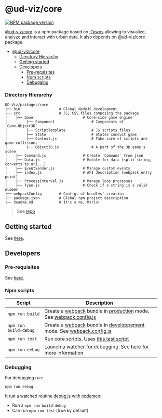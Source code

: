 # @ud-viz/core

[![NPM package version](https://badgen.net/npm/v/@ud-viz/core)](https://npmjs.com/package/@ud-viz/core)

[@ud-viz/core](https://npmjs.com/package/@ud-viz/core) is a npm package based on [iTowns](https://github.com/itowns/itowns) allowing to visualize, analyze and interact with urban data. It also depends on [@ud-viz/core](https://npmjs.com/package/@ud-viz/core) package.

- [@ud-viz/core](#ud-vizcore)
    - [Directory Hierarchy](#directory-hierarchy)
  - [Getting started](#getting-started)
  - [Developers](#developers)
    - [Pre-requisites](#pre-requisites)
    - [Npm scripts](#npm-scripts)
    - [Debugging](#debugging)

### Directory Hierarchy

```
UD-Viz/packages/core
├── bin                  # Global NodeJS development
├── src                  # JS, CSS files composing the package
|    ├── Game                       # Core-side game engine
|         ├── Component                 # Components of `Game.Object3D`
|         ├── ScriptTemplate            # JS scripts files
|         ├── State                     # States conduct game
|         ├── Context.js                # Take care of scripts and game collisions
|         ├── Object3D.js               # A part of the 3D game's scene
|    ├── Command.js                 # Create `Command` from json
|    ├── Data.js                    # Module for data (split string, converts to uri...)
|    ├── EventSender.js             # Manage custom events
|    ├── index.js                   # API description (webpack entry point)
|    ├── ProcessInterval.js         # Manage loop processes
|    ├── Type.js                    # Check if a string is a valid number
├── webpackConfig        # Configs of bundles' creation
├── package.json         # Global npm project description
├── Readme.md            # It's a me, Mario!
```

> See [repo](https://github.com/VCityTeam/UD-Viz/blob/master/packages/core)

## Getting started

See [here](../../Readme.md#getting-started).

## Developers

### Pre-requisites

See [here](../../Readme.md#pre-requisites).

### Npm scripts

| Script                | Description                                                                                                                                                                   |
| --------------------- | ----------------------------------------------------------------------------------------------------------------------------------------------------------------------------- |
| `npm run build`       | Create a [webpack](https://webpack.js.org/) bundle in [production](./webpackConfig/webpack.config.prod.js) mode. See [webpack.config.js](./webpackConfig/webpack.config.js)   |
| `npm run build-debug` | Create a [webpack](https://webpack.js.org/) bundle in [developpement](./webpackConfig/webpack.config.dev.js) mode. See [webpack.config.js](./webpackConfig/webpack.config.js) |
| `npm run test`        | Run core scripts. Uses [this test script](./bin/test.js)                                                                                                                      |
| `npm run debug`       | Launch a watcher for debugging. See [here](#debugging) for more information                                                                                                   |

### Debugging

For debugging run:

```bash
npm run debug
```

It run a watched routine [debug.js](./bin/debug.js) with [nodemon](https://www.npmjs.com/package/nodemon):

- Run a `npm run build-debug`
- Can run `npm run test` (true by default).
